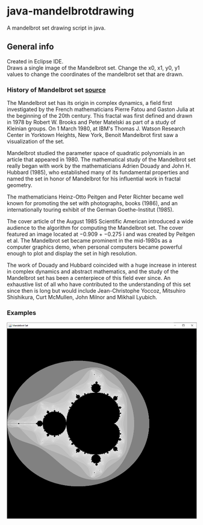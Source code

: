 # java-mandelbrotdrawing
A mandelbrot set drawing script in java.

## General info
Created in Eclipse IDE. 
<br>
Draws a single image of the Mandelbrot set. Change the x0, x1, y0, y1 values to change the coordinates of the mandelbrot set that are drawn.

### History of Mandelbrot set [source](https://en.wikipedia.org/wiki/Mandelbrot_set)
The Mandelbrot set has its origin in complex dynamics, a field first investigated by the French mathematicians Pierre Fatou and Gaston Julia at the beginning of the 20th century. This fractal was first defined and drawn in 1978 by Robert W. Brooks and Peter Matelski as part of a study of Kleinian groups. On 1 March 1980, at IBM's Thomas J. Watson Research Center in Yorktown Heights, New York, Benoit Mandelbrot first saw a visualization of the set.

Mandelbrot studied the parameter space of quadratic polynomials in an article that appeared in 1980. The mathematical study of the Mandelbrot set really began with work by the mathematicians Adrien Douady and John H. Hubbard (1985), who established many of its fundamental properties and named the set in honor of Mandelbrot for his influential work in fractal geometry.

The mathematicians Heinz-Otto Peitgen and Peter Richter became well known for promoting the set with photographs, books (1986), and an internationally touring exhibit of the German Goethe-Institut (1985).

The cover article of the August 1985 Scientific American introduced a wide audience to the algorithm for computing the Mandelbrot set. The cover featured an image located at −0.909 + −0.275 i and was created by Peitgen et al. The Mandelbrot set became prominent in the mid-1980s as a computer graphics demo, when personal computers became powerful enough to plot and display the set in high resolution.

The work of Douady and Hubbard coincided with a huge increase in interest in complex dynamics and abstract mathematics, and the study of the Mandelbrot set has been a centerpiece of this field ever since. An exhaustive list of all who have contributed to the understanding of this set since then is long but would include Jean-Christophe Yoccoz, Mitsuhiro Shishikura, Curt McMullen, John Milnor and Mikhail Lyubich.


### Examples
<img src="./mandelbrot-whole.png">
